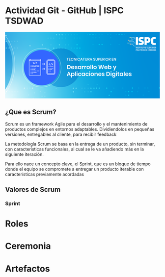 # Actividad Git - GitHub | ISPC TSDWAD

![Tecnicatura Superior en Desarrollo Web y Aplicaciones Digitales](./ispc.png)


## ¿Que es Scrum?

Scrum es un framework Agile para el desarrollo y el mantenimiento de productos complejos en entornos adaptables. Dividiendolos en pequeñas versiones, entregables al cliente, para recibir feedback

La metodología Scrum se basa en la entrega de un producto, sin terminar, con características funcionales, al cual se le va añadiendo más en la siguiente iteración.

Para ello nace un concepto clave, el Sprint, que es un bloque de tiempo donde el equipo se compromete a entregar un producto iterable con características previamente acordadas 

## Valores de Scrum

### Sprint


# Roles
<!-- Rol Product Owner -->


<!-- Rol Scrum Master -->


<!-- Rol Scrum Team -->



# Ceremonia
<!-- Ceremonia Sprint Planning-->


<!-- Ceremonia Daily Scrum-->


<!-- Ceremonia Daily Scrum-->


<!-- Ceremonia Sprint Review-->


<!-- Ceremonia Sprint Retrospective-->


# Artefactos
<!-- Artefacto Product Backlog -->


<!-- Artefacto Sprint Backlog -->


<!-- Artefacto Impediments Backlog -->


<!-- Artefacto Burndown Chart -->
